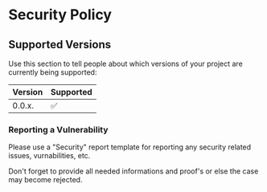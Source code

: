 # Security Policy

## Supported Versions

Use this section to tell people about which versions of your project are
currently being supported:

| Version |     Supported     |
| ------- | ------------------ |
| 0.0.x.  | :white_check_mark: |

### Reporting a Vulnerability

Please use a "Security" report template for reporting any security related issues, vurnabilities, etc.

Don't forget to provide all needed informations and proof's or else the case may become rejected.
